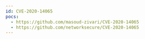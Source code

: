```yaml
---
id: CVE-2020-14065
pocs:
  - https://github.com/masoud-zivari/CVE-2020-14065
  - https://github.com/networksecure/CVE-2020-14065
---
```

